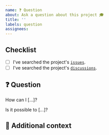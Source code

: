 ```yaml
---
name: ❓ Question
about: Ask a question about this project 🎓
title: ''
labels: question
assignees:
---
```


## Checklist

<!-- Mark with an `x` all the checkboxes that apply (like `[x]`). -->

<!-- Regardless, if something isn't clearly documented or easy to understand - let me know! -->

- [ ] I've searched the project's [`issues`](https://github.com/hivemq/hivemq-mqtt-client-dotnet/issues?q=is%3Aissue).
- [ ] I've searched the project's [`discussions`](https://github.com/hivemq/hivemq-mqtt-client-dotnet/discussions).

## ❓ Question

<!-- What is your question -->

How can I [...]?

Is it possible to [...]?

## 📎 Additional context

<!-- Add any other context or screenshots about the feature request here. -->

